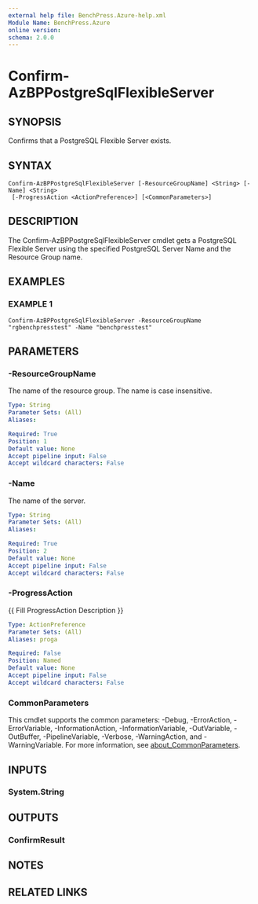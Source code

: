 ```yaml
---
external help file: BenchPress.Azure-help.xml
Module Name: BenchPress.Azure
online version:
schema: 2.0.0
---
```


# Confirm-AzBPPostgreSqlFlexibleServer

## SYNOPSIS
Confirms that a PostgreSQL Flexible Server exists.

## SYNTAX

```
Confirm-AzBPPostgreSqlFlexibleServer [-ResourceGroupName] <String> [-Name] <String>
 [-ProgressAction <ActionPreference>] [<CommonParameters>]
```

## DESCRIPTION
The Confirm-AzBPPostgreSqlFlexibleServer cmdlet gets a PostgreSQL Flexible Server using the specified PostgreSQL
Server Name and the Resource Group name.

## EXAMPLES

### EXAMPLE 1
```
Confirm-AzBPPostgreSqlFlexibleServer -ResourceGroupName "rgbenchpresstest" -Name "benchpresstest"
```

## PARAMETERS

### -ResourceGroupName
The name of the resource group.
The name is case insensitive.

```yaml
Type: String
Parameter Sets: (All)
Aliases:

Required: True
Position: 1
Default value: None
Accept pipeline input: False
Accept wildcard characters: False
```

### -Name
The name of the server.

```yaml
Type: String
Parameter Sets: (All)
Aliases:

Required: True
Position: 2
Default value: None
Accept pipeline input: False
Accept wildcard characters: False
```

### -ProgressAction
{{ Fill ProgressAction Description }}

```yaml
Type: ActionPreference
Parameter Sets: (All)
Aliases: proga

Required: False
Position: Named
Default value: None
Accept pipeline input: False
Accept wildcard characters: False
```

### CommonParameters
This cmdlet supports the common parameters: -Debug, -ErrorAction, -ErrorVariable, -InformationAction, -InformationVariable, -OutVariable, -OutBuffer, -PipelineVariable, -Verbose, -WarningAction, and -WarningVariable. For more information, see [about_CommonParameters](http://go.microsoft.com/fwlink/?LinkID=113216).

## INPUTS

### System.String
## OUTPUTS

### ConfirmResult
## NOTES

## RELATED LINKS
